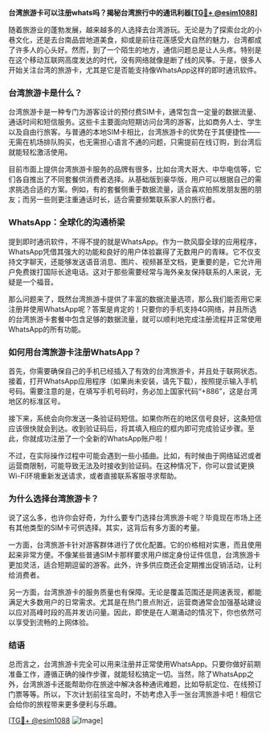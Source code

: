 **台湾旅游卡可以注册whats吗？揭秘台湾旅行中的通讯利器[[TG💪+ @esim1088](https://t.me/s/esim1088)]**

随着旅游业的蓬勃发展，越来越多的人选择去台湾游玩。无论是为了探索台北的小巷文化，还是去台南品尝地道美食，抑或是前往花莲感受大自然的魅力，台湾都成了许多人的心头好。然而，到了一个陌生的地方，通信问题总是让人头疼。特别是在这个移动互联网高度发达的时代，没有网络就像是断了线的风筝。于是，很多人开始关注台湾的旅游卡，尤其是它是否能支持像WhatsApp这样的即时通讯软件。

### 台湾旅游卡是什么？

台湾旅游卡是一种专门为游客设计的预付费SIM卡，通常包含一定量的数据流量、通话时间和短信服务。这些卡主要面向短期访问台湾的游客，比如商务人士、学生以及自由行旅客。与普通的本地SIM卡相比，台湾旅游卡的优势在于其便捷性——无需在机场排队购买，也无需担心语言不通的问题，只需提前在线订购，到台湾后就能轻松激活使用。

目前市面上提供台湾旅游卡服务的品牌有很多，比如台湾大哥大、中华电信等，它们各自推出了不同套餐供消费者选择。从基础版到豪华版，用户可以根据自己的需求挑选合适的方案。例如，有的套餐侧重于数据流量，适合喜欢拍照发朋友圈的朋友；而另一些则更注重通话时长，适合需要频繁联系家人的旅行者。

### WhatsApp：全球化的沟通桥梁

提到即时通讯软件，不得不提的就是WhatsApp。作为一款风靡全球的应用程序，WhatsApp凭借其强大的功能和良好的用户体验赢得了无数用户的青睐。它不仅支持文字聊天，还能够发送语音消息、图片、视频甚至文档，更重要的是，它允许用户免费拨打国际长途电话。这对于那些需要经常与海外亲友保持联系的人来说，无疑是一个福音。

那么问题来了，既然台湾旅游卡提供了丰富的数据流量选项，那么我们能否用它来注册并使用WhatsApp呢？答案是肯定的！只要你的手机支持4G网络，并且所选的台湾旅游卡套餐中包含足够的数据流量，就可以顺利地完成注册流程并正常使用WhatsApp的所有功能。

### 如何用台湾旅游卡注册WhatsApp？

首先，你需要确保自己的手机已经插入了有效的台湾旅游卡，并且处于联网状态。接着，打开WhatsApp应用程序（如果尚未安装，请先下载），按照提示输入手机号码。需要注意的是，在填写手机号码时，务必加上国家代码“+886”，这是台湾地区的标准区号。

接下来，系统会向你发送一条验证码短信。如果你所在的地区信号良好，这条短信应该很快就会到达。收到验证码后，将其填入相应的框内即可完成验证步骤。至此，你就成功注册了一个全新的WhatsApp账户啦！

不过，在实际操作过程中可能会遇到一些小插曲。比如，有时候由于网络延迟或者运营商限制，可能导致无法及时接收到验证码。在这种情况下，你可以尝试更换Wi-Fi环境重新发送请求，或者直接联系客服寻求帮助。

### 为什么选择台湾旅游卡？

说了这么多，也许你会好奇，为什么要专门选择台湾旅游卡呢？毕竟现在市场上还有其他类型的SIM卡可供选择。其实，这背后有多方面的考量。

一方面，台湾旅游卡针对游客群体进行了优化配置。它的价格相对实惠，而且使用起来非常方便。不像某些普通SIM卡那样要求用户绑定身份证件信息，台湾旅游卡更加灵活，适合短期逗留的游客。此外，许多供应商还会定期推出促销活动，让利给消费者。

另一方面，台湾旅游卡的服务质量也有保障。无论是覆盖范围还是网速表现，都能满足大多数用户的日常需求。尤其是在热门景点附近，运营商通常会加强基站建设以应对高峰时段的高并发访问量。因此，即使是在人潮涌动的情况下，你也依然可以享受到流畅的上网体验。

### 结语

总而言之，台湾旅游卡完全可以用来注册并正常使用WhatsApp。只要你做好前期准备工作，遵循正确的操作步骤，就能轻松搞定一切。当然，除了WhatsApp之外，台湾旅游卡还能帮助你在旅途中解决各种通讯难题，比如导航定位、在线预订门票等等。所以，下次计划前往宝岛时，不妨考虑入手一张台湾旅游卡吧！相信它会给你的旅程带来更多便利与乐趣。

[[TG💪+ @esim1088](https://t.me/s/esim1088) ![Image](https://i.postimg.cc/4NQfJmqS/Snipaste-2025-05-13-00-14-12.png)]